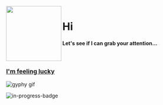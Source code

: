 <img align="left" height="150" src="https://user-images.githubusercontent.com/5083214/156877684-70d66b18-8bc3-46c2-8979-c2725767fd69.gif">

# Hi
#### Let's see if I can grab your attention...

<br/>

### [I'm feeling lucky](https://fct5mvs0s5.execute-api.us-east-2.amazonaws.com)
![gyphy gif](https://media4.giphy.com/media/hu1JIW4qcc7s6TcKZM/giphy.gif?cid=bfae7322ubi4dbs9mtypanbds8qsrn50pxpcpebbl9526fg7&rid=giphy.gif&ct=g)

![in-progress-badge](https://img.shields.io/badge/IN-PROGRESS-brightgreen)


